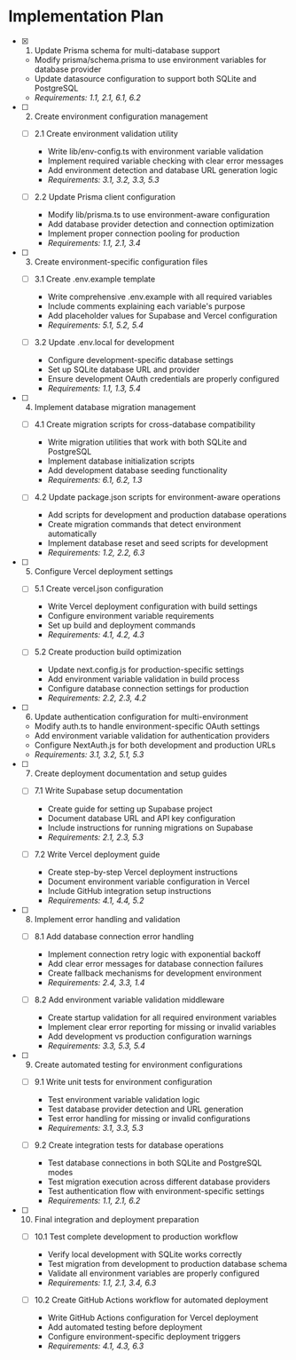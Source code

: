 # Implementation Plan

- [x] 1. Update Prisma schema for multi-database support














  - Modify prisma/schema.prisma to use environment variables for database provider
  - Update datasource configuration to support both SQLite and PostgreSQL
  - _Requirements: 1.1, 2.1, 6.1, 6.2_

- [ ] 2. Create environment configuration management
  - [ ] 2.1 Create environment validation utility
    - Write lib/env-config.ts with environment variable validation
    - Implement required variable checking with clear error messages
    - Add environment detection and database URL generation logic
    - _Requirements: 3.1, 3.2, 3.3, 5.3_

  - [ ] 2.2 Update Prisma client configuration
    - Modify lib/prisma.ts to use environment-aware configuration
    - Add database provider detection and connection optimization
    - Implement proper connection pooling for production
    - _Requirements: 1.1, 2.1, 3.4_

- [ ] 3. Create environment-specific configuration files
  - [ ] 3.1 Create .env.example template
    - Write comprehensive .env.example with all required variables
    - Include comments explaining each variable's purpose
    - Add placeholder values for Supabase and Vercel configuration
    - _Requirements: 5.1, 5.2, 5.4_

  - [ ] 3.2 Update .env.local for development
    - Configure development-specific database settings
    - Set up SQLite database URL and provider
    - Ensure development OAuth credentials are properly configured
    - _Requirements: 1.1, 1.3, 5.4_

- [ ] 4. Implement database migration management
  - [ ] 4.1 Create migration scripts for cross-database compatibility
    - Write migration utilities that work with both SQLite and PostgreSQL
    - Implement database initialization scripts
    - Add development database seeding functionality
    - _Requirements: 6.1, 6.2, 1.3_

  - [ ] 4.2 Update package.json scripts for environment-aware operations
    - Add scripts for development and production database operations
    - Create migration commands that detect environment automatically
    - Implement database reset and seed scripts for development
    - _Requirements: 1.2, 2.2, 6.3_

- [ ] 5. Configure Vercel deployment settings
  - [ ] 5.1 Create vercel.json configuration
    - Write Vercel deployment configuration with build settings
    - Configure environment variable requirements
    - Set up build and deployment commands
    - _Requirements: 4.1, 4.2, 4.3_

  - [ ] 5.2 Create production build optimization
    - Update next.config.js for production-specific settings
    - Add environment variable validation in build process
    - Configure database connection settings for production
    - _Requirements: 2.2, 2.3, 4.2_

- [ ] 6. Update authentication configuration for multi-environment
  - Modify auth.ts to handle environment-specific OAuth settings
  - Add environment variable validation for authentication providers
  - Configure NextAuth.js for both development and production URLs
  - _Requirements: 3.1, 3.2, 5.1, 5.3_

- [ ] 7. Create deployment documentation and setup guides
  - [ ] 7.1 Write Supabase setup documentation
    - Create guide for setting up Supabase project
    - Document database URL and API key configuration
    - Include instructions for running migrations on Supabase
    - _Requirements: 2.1, 2.3, 5.3_

  - [ ] 7.2 Write Vercel deployment guide
    - Create step-by-step Vercel deployment instructions
    - Document environment variable configuration in Vercel
    - Include GitHub integration setup instructions
    - _Requirements: 4.1, 4.4, 5.2_

- [ ] 8. Implement error handling and validation
  - [ ] 8.1 Add database connection error handling
    - Implement connection retry logic with exponential backoff
    - Add clear error messages for database connection failures
    - Create fallback mechanisms for development environment
    - _Requirements: 2.4, 3.3, 1.4_

  - [ ] 8.2 Add environment variable validation middleware
    - Create startup validation for all required environment variables
    - Implement clear error reporting for missing or invalid variables
    - Add development vs production configuration warnings
    - _Requirements: 3.3, 5.3, 5.4_

- [ ] 9. Create automated testing for environment configurations
  - [ ] 9.1 Write unit tests for environment configuration
    - Test environment variable validation logic
    - Test database provider detection and URL generation
    - Test error handling for missing or invalid configurations
    - _Requirements: 3.1, 3.3, 5.3_

  - [ ] 9.2 Create integration tests for database operations
    - Test database connections in both SQLite and PostgreSQL modes
    - Test migration execution across different database providers
    - Test authentication flow with environment-specific settings
    - _Requirements: 1.1, 2.1, 6.2_

- [ ] 10. Final integration and deployment preparation
  - [ ] 10.1 Test complete development to production workflow
    - Verify local development with SQLite works correctly
    - Test migration from development to production database schema
    - Validate all environment variables are properly configured
    - _Requirements: 1.1, 2.1, 3.4, 6.3_

  - [ ] 10.2 Create GitHub Actions workflow for automated deployment
    - Write GitHub Actions configuration for Vercel deployment
    - Add automated testing before deployment
    - Configure environment-specific deployment triggers
    - _Requirements: 4.1, 4.3, 6.3_
